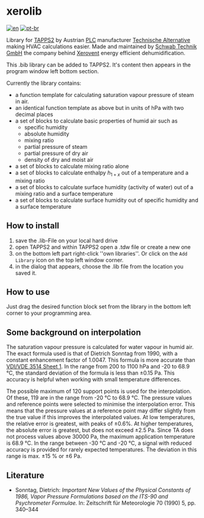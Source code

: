 # xerolib
[![en](https://img.shields.io/badge/lang-en-red.svg)](https://github.com/stechnik/xerolib/blob/main/README.md)
[![pt-br](https://img.shields.io/badge/lang-de-green.svg)](https://github.com/stechnik/xerolib/blob/main/README.de.md)

Library for [TAPPS2](https://wiki.ta.co.at/TAPPS2) by Austrian [PLC](https://en.wikipedia.org/wiki/Programmable_logic_controller) manufacturer [Technische Alternative](https://www.ta.co.at/) making HVAC calculations easier. Made and maintained by [Schwab Technik GmbH](https://www.schwabtechnik.ch) the company behind [Xerovent](https://www.xerovent.com/) energy efficient dehumidification.

This .bib library can be added to TAPPS2. It's content then appears in the program window left bottom section.

Currently the library contains:
- a function template for calculating saturation vapour pressure of steam in air.
- an identical function template as above but in units of hPa with two decimal places
- a set of blocks to calculate basic properties of humid air such as
  -  specific humidity
  -  absolute humidity
  -  mixing ratio
  -  partial pressure of steam
  -  partial pressure of dry air
  -  density of dry and moist air
- a set of blocks to calculate mixing ratio alone
- a set of blocks to calculate enthalpy $h_{1+x}$ out of a temperature and a mixing ratio
- a set of blocks to calculate surface humidity (activity of water) out of a mixing ratio and a surface temperature
- a set of blocks to calculate surface humidity out of specific humidity and a surface temperature

## How to install
1. save the .lib-File on your local hard drive
2. open TAPPS2 and within TAPPS2 open a .tdw file or create a new one
3. on the bottom left part right-click ''own libraries''. Or click on the ``Add Library`` icon on the top left window corner.
4. in the dialog that appears, choose the .lib file from the location you saved it.

## How to use
Just drag the desired function block set from the library in the bottom left corner to your programming area.

## Some background on interpolation
The saturation vapour pressure is calculated for water vapour in humid air. The exact formula used is that of Dietrich Sonntag from 1990, with a constant enhancement factor of 1.0047. This formula is more accurate than [VDI/VDE 3514 Sheet 1](https://www.vdi.de/richtlinien/details/vdivde-3514-blatt-1-gasfeuchtemessung-kenngroessen-und-formelzeichen). In the range from 200 to 1100 hPa and -20 to 68.9 °C, the standard deviation of the formula is less than ±0.15 Pa. This accuracy is helpful when working with small temperature differences.

The possible maximum of 120 support points is used for the interpolation. Of these, 119 are in the range from -20 °C to 68.9 °C. The pressure values and reference points were selected to minimise the interpolation error. This means that the pressure values at a reference point may differ slightly from the true value if this improves the interpolated values. At low temperatures, the relative error is greatest, with peaks of ±0.6%. At higher temperatures, the absolute error is greatest, but does not exceed ±2.5 Pa. Since TA does not process values above 30000 Pa, the maximum application temperature is 68.9 °C. In the range between -30 °C and -20 °C, a signal with reduced accuracy is provided for rarely expected temperatures. The deviation in this range is max. ±15 % or ±6 Pa.

## Literature
- Sonntag, Dietrich: _Important New Values of the Physical Constants of 1986, Vapor Pressure Formulations based on the ITS-90 and Psychrometer Formulae._ In: Zeitschrift für Meteorologie 70 (1990) 5, pp. 340–344